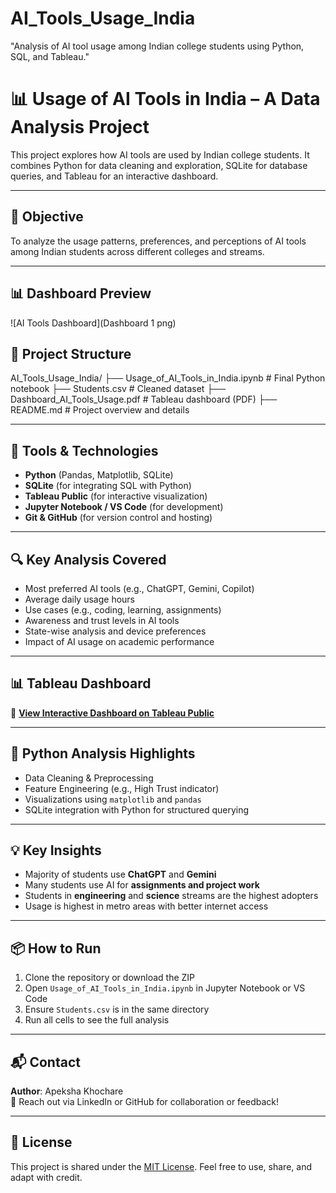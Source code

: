 # AI_Tools_Usage_India
"Analysis of AI tool usage among Indian college students using Python, SQL, and Tableau."
# 📊 Usage of AI Tools in India – A Data Analysis Project

This project explores how AI tools are used by Indian college students. It combines Python for data cleaning and exploration, SQLite for database queries, and Tableau for an interactive dashboard.

---

## 🧠 Objective

To analyze the usage patterns, preferences, and perceptions of AI tools among Indian students across different colleges and streams.

---

## 📊 Dashboard Preview

![AI Tools Dashboard](Dashboard 1 png)


## 📁 Project Structure

AI_Tools_Usage_India/
├── Usage_of_AI_Tools_in_India.ipynb # Final Python notebook
├── Students.csv # Cleaned dataset
├── Dashboard_AI_Tools_Usage.pdf # Tableau dashboard (PDF)
├── README.md # Project overview and details


---

## 🧰 Tools & Technologies

- **Python** (Pandas, Matplotlib, SQLite)
- **SQLite** (for integrating SQL with Python)
- **Tableau Public** (for interactive visualization)
- **Jupyter Notebook / VS Code** (for development)
- **Git & GitHub** (for version control and hosting)

---

## 🔍 Key Analysis Covered

- Most preferred AI tools (e.g., ChatGPT, Gemini, Copilot)
- Average daily usage hours
- Use cases (e.g., coding, learning, assignments)
- Awareness and trust levels in AI tools
- State-wise analysis and device preferences
- Impact of AI usage on academic performance

---

## 📊 Tableau Dashboard

🔗 **[View Interactive Dashboard on Tableau Public](https://public.tableau.com/app/profile/apeksha.khochare/viz/Dashboard_AI_Tools_Usage_twbx/Dashboard1)**

---

## 🐍 Python Analysis Highlights

- Data Cleaning & Preprocessing
- Feature Engineering (e.g., High Trust indicator)
- Visualizations using `matplotlib` and `pandas`
- SQLite integration with Python for structured querying

---

## 💡 Key Insights

- Majority of students use **ChatGPT** and **Gemini**
- Many students use AI for **assignments and project work**
- Students in **engineering** and **science** streams are the highest adopters
- Usage is highest in metro areas with better internet access

---

## 📦 How to Run

1. Clone the repository or download the ZIP
2. Open `Usage_of_AI_Tools_in_India.ipynb` in Jupyter Notebook or VS Code
3. Ensure `Students.csv` is in the same directory
4. Run all cells to see the full analysis

---

## 📬 Contact

**Author**: Apeksha Khochare  
📧 Reach out via LinkedIn or GitHub for collaboration or feedback!

---

## 📌 License

This project is shared under the [MIT License](https://choosealicense.com/licenses/mit/). Feel free to use, share, and adapt with credit.
